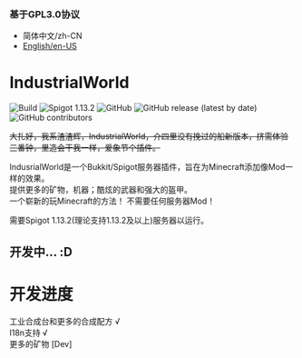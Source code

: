 ### 基于GPL3.0协议


* 简体中文/zh-CN
* [English/en-US][1]

# IndustrialWorld 

![Build](https://github.com/czm23333/IndustrialWorld/workflows/Build/badge.svg)
![Spigot 1.13.2](https://img.shields.io/badge/spigot-1.13.2-blue)
![GitHub](https://img.shields.io/github/license/czm23333/IndustrialWorld)
![GitHub release (latest by date)](https://img.shields.io/github/v/release/czm23333/IndustrialWorld)
![GitHub contributors](https://img.shields.io/github/contributors/czm23333/IndustrialWorld)

~~大扎好，我系渣渣辉，IndustrialWorld，介四里没有挽过的船新版本，挤需体验三番钟，里造会干我一样，爱象节个插件。~~  

IndusrialWorld是一个Bukkit/Spigot服务器插件，旨在为Minecraft添加像Mod一样的效果。  
提供更多的矿物，机器；酷炫的武器和强大的盔甲。  
一个崭新的玩Minecraft的方法！ 
不需要任何服务器Mod！ 

需要Spigot 1.13.2(理论支持1.13.2及以上)服务器以运行。

## 开发中... :D  

# 开发进度   
工业合成台和更多的合成配方 √  
I18n支持 √  
更多的矿物 [Dev]

[1]: https://github.com/czm23333/IndustrialWorld/blob/master/README_EN.md

